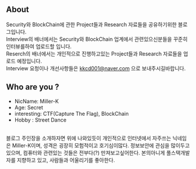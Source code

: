 ## About
Security와 BlockChain에 관한 Project들과 Research 자료들을 공유하기위한 블로그입니다.<br/>
Interview의 배너에서는 Security와 BlockChain 업계에서 관련있으신분들을 꾸준히 인터뷰를하여 업로드할 입니다.<br/>
Reserch의 배너에서는 개인적으로 진행하고있는 Project들과 Research 자료들을 업로드 예정입니다.<br/>
Interview 요청이나 개선사항들은 <kkcd001@naver.com> 으로 보내주시길바랍니다.<br/>

## Who are you ?
- NicName: Miller-K 
- Age: Secret
- interesting: CTF(Capture The Flag), BlockChain
- Hobby : Street Dance
<br/>
블로그 주인장을 소개하자면 위에 나와있듯이 개인적으로 인터넷에서 자주쓰는 닉네임은 Miller-K이며, 성격은 굉장히 모험적이고 호기심이많다.
정보보안에 관심을 많이두고 있으며, 컴퓨터와 관련있는 것들은 전부다(?) 만져보고싶어한다. 본의아니게 풀스택개발자를 지향하고 있고, 사람들과 어울리기를
좋아한다.

